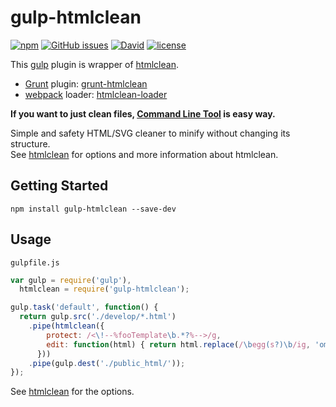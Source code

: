 # gulp-htmlclean

[![npm](https://img.shields.io/npm/v/gulp-htmlclean.svg)](https://www.npmjs.com/package/gulp-htmlclean) [![GitHub issues](https://img.shields.io/github/issues/anseki/gulp-htmlclean.svg)](https://github.com/anseki/gulp-htmlclean/issues) [![David](https://img.shields.io/david/anseki/gulp-htmlclean.svg)](package.json) [![license](https://img.shields.io/badge/license-MIT-blue.svg)](LICENSE)

This [gulp](http://gulpjs.com/) plugin is wrapper of [htmlclean](https://github.com/anseki/htmlclean).

* [Grunt](http://gruntjs.com/) plugin: [grunt-htmlclean](https://github.com/anseki/grunt-htmlclean)
* [webpack](https://webpack.js.org/) loader: [htmlclean-loader](https://github.com/anseki/htmlclean-loader)

**If you want to just clean files, [Command Line Tool](https://github.com/anseki/htmlclean-cli) is easy way.**

Simple and safety HTML/SVG cleaner to minify without changing its structure.  
See [htmlclean](https://github.com/anseki/htmlclean) for options and more information about htmlclean.

## Getting Started

```shell
npm install gulp-htmlclean --save-dev
```

## Usage

`gulpfile.js`

```js
var gulp = require('gulp'),
  htmlclean = require('gulp-htmlclean');

gulp.task('default', function() {
  return gulp.src('./develop/*.html')
    .pipe(htmlclean({
        protect: /<\!--%fooTemplate\b.*?%-->/g,
        edit: function(html) { return html.replace(/\begg(s?)\b/ig, 'omelet$1'); }
      }))
    .pipe(gulp.dest('./public_html/'));
});
```

See [htmlclean](https://github.com/anseki/htmlclean#options) for the options.

